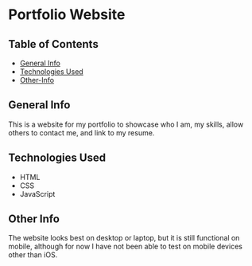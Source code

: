 # Portfolio Website
## Table of Contents
* [General Info](#general-info)
* [Technologies Used](#technologies-used)
* [Other-Info](#other-info)

## General Info
This is a website for my portfolio to showcase who I am, my skills, allow others to contact me, and link to my resume.

## Technologies Used
* HTML
* CSS
* JavaScript

## Other Info
The website looks best on desktop or laptop, but it is still functional on mobile, although for now I have not been able to test on mobile devices other than iOS.
